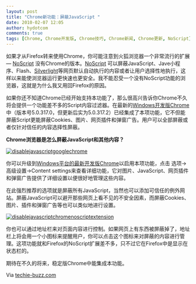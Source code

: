 ```yaml
---
layout: post
title: "Chrome新功能：屏蔽JavaScript "
date: 2010-02-07 12:05
author: hydotcom
comments: true
tags: [Chrome, Chrome开发版, Chrome技巧, Chrome新闻, Chrome更新, NoScript]
---
```

如果才从Firefox转来使用Chrome，你可能注意到火狐浏览器一个非常流行的扩展— [NoScript](http://noscript.net/) 没有Chrome的版本。[NoScript](http://noscript.net/) 可以屏蔽JavaScript、Jave小程序、Flash、[Silverlight](http://silverlight.net/)等网页默认自动执行的内容或者让用户选择性地执行，这样以来能使浏览器运行更快速也更安全。我不能忍受一个没有NoScript功能的浏览器，这就是为什么我又用回Firefox的原因。

如果你还不知道Chrome已经开始支持本功能了，那么很高兴告诉你Chrome不久将会提供一个功能差不多的Script内容过滤器。在最新的[Windows开发版Chrome](http://www.google.com/chrome/eula.html?extra=devchannel)中（版本号5.0.317.0，但更新后实为5.0.317.2）已经集成了本项功能，它不但能屏蔽Script更能屏蔽Cookies、图片、网页插件和弹窗广告。用户可以全部屏蔽或者仅针对信任的内容选择性屏蔽。

**Chrome浏览器是怎么屏蔽JavaScript和其他内容？**

<a href="http://www.chromi.org/archives/2964/disablejavascriptgooglechrome" rel="attachment wp-att-2965">![](http://img.chromi.org/2010/02/disablejavascriptgooglechrome.png "disablejavascriptgooglechrome")</a>

你可以升级到[Windows平台的最新开发版Chrome](http://www.google.com/chrome/eula.html?extra=devchannel)以启用本项功能，点击 选项->高级设置->Content settings来查看详细功能，它对图片、JavaScript、网页插件和弹窗广告提供了详细设置以便很好地管理这些内容。<!--more-->

在此强烈推荐的选项就是屏蔽所有JavaScript，当然也可以添加可信任的例外网站。屏蔽JavaScript可以避开那些网页上看不见的不安全因素，而屏蔽Cookies、图片、插件和弹窗广告等也可以类似地进行设置。

<a href="http://www.chromi.org/archives/2964/disablejavascriptchromenoscriptextension" rel="attachment wp-att-2966">![](http://img.chromi.org/2010/02/disablejavascriptchromenoscriptextension.png "disablejavascriptchromenoscriptextension")</a>

你也可以通过地址栏来对页面内容进行控制。如果网页上有东西被屏蔽掉了，地址栏上将会用一个小图标来提醒用户，你可以点击这个图标来对屏蔽的内容进行管理。这项功能就和Firefox的NoScript扩展差不多，只不过它在Firefox中是显示在状态栏的。

期待在不久的将来，稳定版Chrome中能集成本功能。

Via [techie-buzz.com](http://techie-buzz.com/browsers/disable-javascript-images-cookies-in-google-chrome.html)

